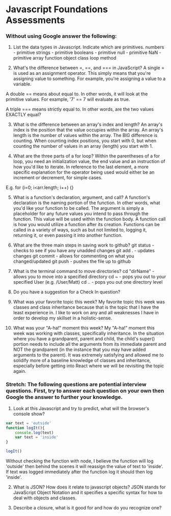 # Javascript Foundations Assessments

### Without using Google answer the following:

1. List the data types in Javascript. Indicate which are primitives.
  numbers - primitive
  strings - primitive
  booleans - primitive
  null - primitive
  NaN - primitive
  array
  function
  object
  class
  loop
  method

2. What's the difference between =, ==, and === in JavaScript?
  A single = is used as an assignment operator. This simply means that you're assigning value to something. For example, you're assigning a value to a variable.

  A double == means about equal to. In other words, it will look at the primitive values. For example, '7' == 7 will evaluate as true.

  A triple === means strictly equal to. In other words, are the two values EXACTLY equal?

3. What is the difference between an array's index and length?
  An array's index is the position that the value occupies within the array. An array's length is the number of values within the array. The BIG difference is counting. When counting index positions, you start with 0, but when counting the number of values in an array (length) you start with 1.

4. What are the three parts of a for loop?
  Within the parentheses of a for loop, you need an initialization value, the end value and an instruction of how you'd like to iterate. In reference to the last element, a more specific explanation for the operator being used would either be an increment or decrement, for simple cases.

  E.g. for (i=0; i<arr.length; i++) {}

5. What is a function's declaration, argument, and call?
  A function's declaration is the naming portion of the function. In other words, what you'd like your function to be called. The argument is simply a placeholder for any future values you intend to pass through the function. This value will be used within the function body. A function call is how you would utilize a function after its creation. Functions can be called in a variety of ways, such as but not limited to, logging it, returning it, or even passing it into another function.

6. What are the three main steps in saving work to github?
  git status - checks to see if you have any unadded changes
  git add . - updates changes
  git commit - allows for commenting on what you changed/updated
  git push - pushes the file up to github

7. What is the terminal command to move directories?
  cd "dirName" - allows you to move into a specified directory
  cd ~ - pops you out to your specified User (e.g. /User/Matt)
  cd .. - pops you out one directory level

8. Do you have a suggestion for a Check In question?


9. What was your favorite topic this week?
  My favorite topic this week was classes and class inheritance because that is the topic that I have the least experience in. I like to work on any and all weaknesses I have in order to develop my skillset in a holistic-sense.

10. What was your "A-ha!" moment this week?
  My "A-ha!" moment this week was working with classes, specifically inheritance. In the situation where you have a grandparent, parent and child, the child's super() portion needs to include all the arguments from its immediate parent and NOT the grandparent (in the instance that you may have added arguments to the parent). It was extremely satisfying and allowed me to solidify more of a baseline knowledge of classes and inheritance, especially before getting into React where we will be revisiting the topic again.

### Stretch: The following questions are potential interview questions. First, try to answer each question on your own then Google the answer to further your knowledge.

1. Look at this Javascript and try to predict, what will the browser's console show?

``` javascript
var text = 'outside'
function logIt(){
    console.log(text)
    var text = 'inside'
}

logIt()
```
Without checking the function with node, I believe the function will log 'outside' then behind the scenes it will reassign the value of text to 'inside'. If text was logged immediately after the function log it should then log 'inside'.

2. What is JSON? How does it relate to javascript objects?
  JSON stands for JavaScript Object Notation and it specifies a specific syntax for how to deal with objects and classes.

3. Describe a closure, what is it good for and how do you recognize one?

